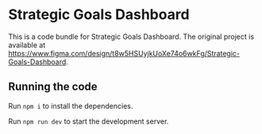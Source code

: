 
  # Strategic Goals Dashboard

  This is a code bundle for Strategic Goals Dashboard. The original project is available at https://www.figma.com/design/t8w5HSUyjkUoXe74o6wkFg/Strategic-Goals-Dashboard.

  ## Running the code

  Run `npm i` to install the dependencies.

  Run `npm run dev` to start the development server.
  